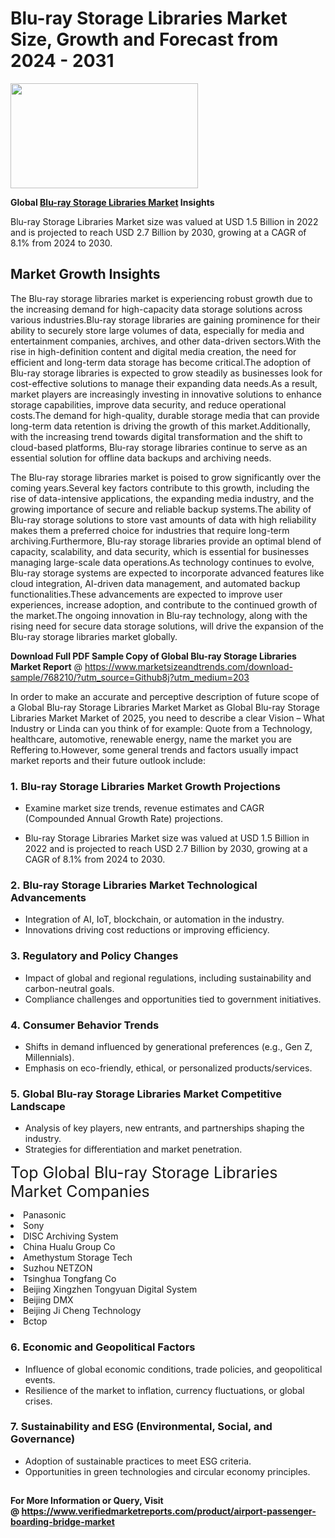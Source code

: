 <H1>Blu-ray Storage Libraries Market Size, Growth and Forecast from 2024 - 2031</H1><img class="aligncenter size-medium wp-image-584254" src="https://thirdeyenews.in/wp-content/uploads/2024/09/Global-Market-Research-300x168.jpeg" alt="" width="300" height="168" /><p><strong>Global&nbsp;<a href="https://www.marketsizeandtrends.com/download-sample/768210/?utm_source=Github8j?utm_medium=203">Blu-ray Storage Libraries Market</a> Insights</strong></p><p>Blu-ray Storage Libraries Market size was valued at USD 1.5 Billion in 2022 and is projected to reach USD 2.7 Billion by 2030, growing at a CAGR of 8.1% from 2024 to 2030.</p><p><h2>Market Growth Insights</h2> <p>The Blu-ray storage libraries market is experiencing robust growth due to the increasing demand for high-capacity data storage solutions across various industries.Blu-ray storage libraries are gaining prominence for their ability to securely store large volumes of data, especially for media and entertainment companies, archives, and other data-driven sectors.With the rise in high-definition content and digital media creation, the need for efficient and long-term data storage has become critical.The adoption of Blu-ray storage libraries is expected to grow steadily as businesses look for cost-effective solutions to manage their expanding data needs.As a result, market players are increasingly investing in innovative solutions to enhance storage capabilities, improve data security, and reduce operational costs.The demand for high-quality, durable storage media that can provide long-term data retention is driving the growth of this market.Additionally, with the increasing trend towards digital transformation and the shift to cloud-based platforms, Blu-ray storage libraries continue to serve as an essential solution for offline data backups and archiving needs.</p> <p>The Blu-ray storage libraries market is poised to grow significantly over the coming years.Several key factors contribute to this growth, including the rise of data-intensive applications, the expanding media industry, and the growing importance of secure and reliable backup systems.The ability of Blu-ray storage solutions to store vast amounts of data with high reliability makes them a preferred choice for industries that require long-term archiving.Furthermore, Blu-ray storage libraries provide an optimal blend of capacity, scalability, and data security, which is essential for businesses managing large-scale data operations.As technology continues to evolve, Blu-ray storage systems are expected to incorporate advanced features like cloud integration, AI-driven data management, and automated backup functionalities.These advancements are expected to improve user experiences, increase adoption, and contribute to the continued growth of the market.The ongoing innovation in Blu-ray technology, along with the rising need for secure data storage solutions, will drive the expansion of the Blu-ray storage libraries market globally.</p> <p><span class=""><strong>Download Full PDF Sample Copy of Global Blu-ray Storage Libraries Market Report</strong> @ <a href="https://www.marketsizeandtrends.com/download-sample/768210/?utm_source=Github8j?utm_medium=203" target="_blank">https://www.marketsizeandtrends.com/download-sample/768210/?utm_source=Github8j?utm_medium=203</a></span></p><p>In order to make an accurate and perceptive description of future scope of a Global&nbsp;Blu-ray Storage Libraries Market Market as Global&nbsp;Blu-ray Storage Libraries Market Market of 2025, you need to describe a clear Vision &ndash; What Industry or Linda can you think of for example: Quote from a Technology, healthcare, automotive, renewable energy, name the market you are Reffering to.However, some general trends and factors usually impact market reports and their future outlook include:</p><h3>1.&nbsp;<strong>Blu-ray Storage Libraries Market Growth Projections</strong></h3><ul><li>Examine market size trends, revenue estimates and CAGR (Compounded Annual Growth Rate) projections.</li><li><p>Blu-ray Storage Libraries Market size was valued at USD 1.5 Billion in 2022 and is projected to reach USD 2.7 Billion by 2030, growing at a CAGR of 8.1% from 2024 to 2030.</p></li></ul><h3>2.&nbsp;<strong>Blu-ray Storage Libraries Market Technological Advancements</strong></h3><ul><li>Integration of AI, IoT, blockchain, or automation in the industry.</li><li>Innovations driving cost reductions or improving efficiency.</li></ul><h3>3.&nbsp;<strong>Regulatory and Policy Changes</strong></h3><ul><li>Impact of global and regional regulations, including sustainability and carbon-neutral goals.</li><li>Compliance challenges and opportunities tied to government initiatives.</li></ul><h3>4.&nbsp;<strong>Consumer Behavior Trends</strong></h3><ul><li>Shifts in demand influenced by generational preferences (e.g., Gen Z, Millennials).</li><li>Emphasis on eco-friendly, ethical, or personalized products/services.</li></ul><h3>5.&nbsp;<strong>Global Blu-ray Storage Libraries Market Competitive Landscape</strong></h3><ul><li>Analysis of key players, new entrants, and partnerships shaping the industry.</li><li>Strategies for differentiation and market penetration.</li></ul><p data-pm-slice="1 1 []"><span style="color: inherit; font-family: inherit; font-size: 25px;">Top Global Blu-ray Storage Libraries Market Companies</span></p><div class="" data-test-id=""><p><li>Panasonic</li><li> Sony</li><li> DISC Archiving System</li><li> China Hualu Group Co</li><li> Amethystum Storage Tech</li><li> Suzhou NETZON</li><li> Tsinghua Tongfang Co</li><li> Beijing Xingzhen Tongyuan Digital System</li><li> Beijing DMX</li><li> Beijing Ji Cheng Technology</li><li> Bctop</li></p></div><h3>6.&nbsp;<strong>Economic and Geopolitical Factors</strong></h3><ul><li>Influence of global economic conditions, trade policies, and geopolitical events.</li><li>Resilience of the market to inflation, currency fluctuations, or global crises.</li></ul><h3>7.&nbsp;<strong>Sustainability and ESG (Environmental, Social, and Governance)</strong></h3><ul><li>Adoption of sustainable practices to meet ESG criteria.</li><li>Opportunities in green technologies and circular economy principles.</li></ul><h2><strong style="font-size: 14px;">For More Information or Query, Visit @&nbsp;</strong><a style="background-color: #ffffff; font-size: 14px;" href="https://www.marketsizeandtrends.com/report/blu-ray-storage-libraries-market/" target="_blank">https://www.verifiedmarketreports.com/product/airport-passenger-boarding-bridge-market</a></h2>